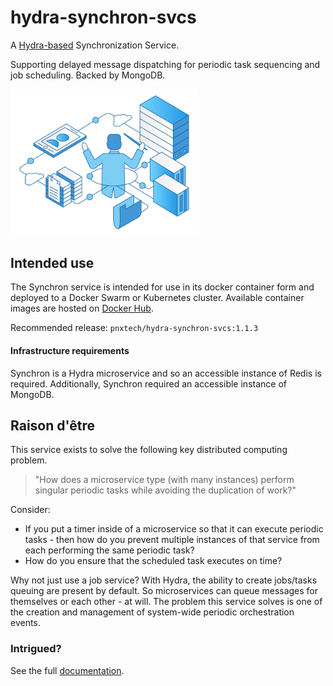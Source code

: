 # hydra-synchron-svcs
A [Hydra-based](https://github.com/pnxtech/hydra) Synchronization Service.

Supporting delayed message dispatching for periodic task sequencing and job scheduling. Backed by MongoDB.

<img src="documentation/assets/synchron.png" width="300px" />

## Intended use

The Synchron service is intended for use in its docker container form and deployed to a Docker Swarm or Kubernetes cluster. Available container images are hosted on [Docker Hub](https://hub.docker.com/repository/docker/pnxtech/hydra-synchron-svcs).

Recommended release: `pnxtech/hydra-synchron-svcs:1.1.3`

#### Infrastructure requirements
Synchron is a Hydra microservice and so an accessible instance of Redis is required.  Additionally, Synchron required an accessible instance of MongoDB.

## Raison d'être

This service exists to solve the following key distributed computing problem.

> "How does a microservice type (with many instances) perform singular periodic tasks while avoiding the duplication of work?"

Consider:
  * If you put a timer inside of a microservice so that it can execute periodic tasks - then how do you prevent multiple instances of that service from each performing the same periodic task?
  * How do you ensure that the scheduled task executes on time?

Why not just use a job service? With Hydra, the ability to create jobs/tasks queuing are present by default.  So microservices can queue messages for themselves or each other - at will.  The problem this service solves is one of the creation and management of system-wide periodic orchestration events.

### Intrigued?
See the full [documentation](./documentation/README.md).
